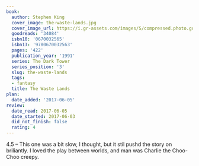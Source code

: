 ```yaml
---
book:
  author: Stephen King
  cover_image: the-waste-lands.jpg
  cover_image_url: https://i.gr-assets.com/images/S/compressed.photo.goodreads.com/books/1554220386l/34084._SX98_.jpg
  goodreads: '34084'
  isbn10: '0670032565'
  isbn13: '9780670032563'
  pages: '422'
  publication_year: '1991'
  series: The Dark Tower
  series_position: '3'
  slug: the-waste-lands
  tags:
  - fantasy
  title: The Waste Lands
plan:
  date_added: '2017-06-05'
review:
  date_read: 2017-06-05
  date_started: 2017-06-03
  did_not_finish: false
  rating: 4
---
```


4.5 – This one was a bit slow, I thought, but it stil pushd the story on briliantly. I loved the play between worlds, and man was Charlie the Choo-Choo creepy.

